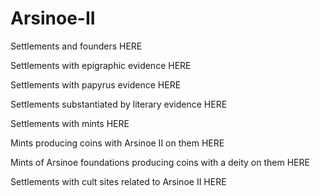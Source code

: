 Arsinoe-II
==========

Settlements and founders HERE

Settlements with epigraphic evidence HERE

Settlements with papyrus evidence HERE

Settlements substantiated by literary evidence HERE

Settlements with mints HERE

Mints producing coins with Arsinoe II on them HERE

Mints of Arsinoe foundations producing coins with a deity on them HERE

Settlements with cult sites related to Arsinoe II HERE

